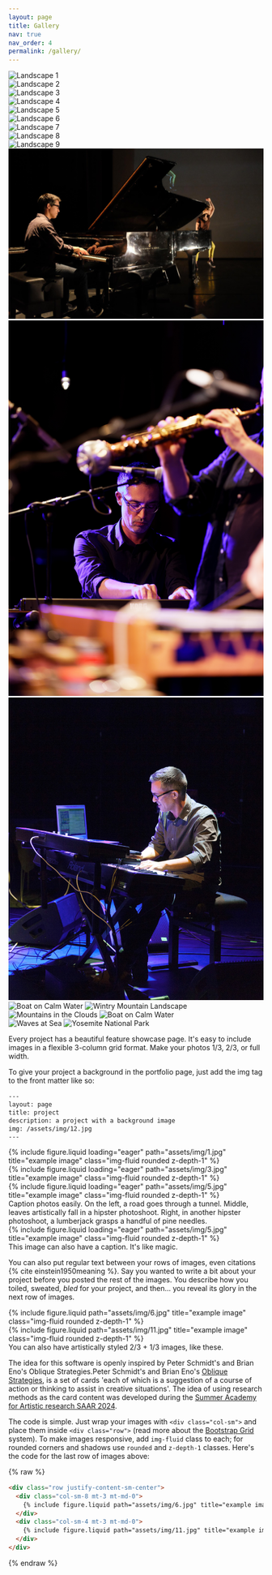 ```yaml
---
layout: page
title: Gallery
nav: true
nav_order: 4
permalink: /gallery/
---
```

<!-- Gallery -->
<div class="container">
  <div class="row">
    <!-- Landscape Images -->
    <div class="col-lg-4 col-md-6 mb-4">
      <img src="assets/img/libero_gallery/160603_PICTURE_Libero_Toolosoi_Richard_Harris_Original.jpg" class="img-fluid rounded shadow-sm" alt="Landscape 1" />
    </div>
    <div class="col-lg-4 col-md-6 mb-4">
      <img src="assets/img/libero_gallery/171203_PICTURE_Libero_Live_setup_Richard_Harris.jpg" class="img-fluid rounded shadow-sm" alt="Landscape 2" />
    </div>
    <div class="col-lg-4 col-md-6 mb-4">
      <img src="assets/img/libero_gallery/190603_PICTURE_AuTopsiPohl_Photomusix-Cristina Marx_001.JPG" class="img-fluid rounded shadow-sm" alt="Landscape 3" />
    </div>
    <div class="col-lg-4 col-md-6 mb-4">
      <img src="assets/img/libero_gallery/190603_PICTURE_AuTopsiPohl_Photomusix-Cristina Marx_002.JPG" class="img-fluid rounded shadow-sm" alt="Landscape 4" />
    </div>
    <div class="col-lg-4 col-md-6 mb-4">
      <img src="assets/img/libero_gallery/190603_PICTURE_Bauchhund_Photomusix-Cristina Marx_001.JPG" class="img-fluid rounded shadow-sm" alt="Landscape 5" />
    </div>
    <div class="col-lg-4 col-md-6 mb-4">
      <img src="assets/img/libero_gallery/211002_PICTURE_Mureddu_Credit_Foto TJ Krebs_001.jpg" class="img-fluid rounded shadow-sm" alt="Landscape 6" />
    </div>
    <div class="col-lg-4 col-md-6 mb-4">
      <img src="assets/img/libero_gallery/PICTURE_Libero_Harri_Lavaklubi_03.jpg" class="img-fluid rounded shadow-sm" alt="Landscape 7" />
    </div>
    <div class="col-lg-4 col-md-6 mb-4">
      <img src="assets/img/libero_gallery/PICTURE_Libero_Harri_Lavaklubi_05.jpg" class="img-fluid rounded shadow-sm" alt="Landscape 8" />
    </div>
    <div class="col-lg-4 col-md-6 mb-4">
      <img src="assets/img/libero_gallery/231101_PICTURE_Libero_Soundscapes_4_Credit_Uli_Templin.jpg" class="img-fluid rounded shadow-sm" alt="Landscape 9" />
    </div>
    <div class="col-lg-4 col-md-6 mb-4">
      <img src="assets/img/libero_gallery/Antti_Ahonen_AAVE_Liquid.jpg" class="img-fluid rounded shadow-sm" alt="Landscape 10" />
    </div>
    <!-- Portrait Images -->
    <div class="col-lg-4 col-md-6 mb-4">
      <img src="assets/img/libero_gallery/PICTURE_Libero_Harri_Lavaklubi_02.jpg" class="img-fluid rounded shadow-sm" alt="Portrait 1" />
    </div>
    <div class="col-lg-4 col-md-6 mb-4">
      <img src="assets/img/libero_gallery/PICTURE_Mureddu_Cartheuser_Mutefest15_Wilma_Hurskainen_cropped.png" class="img-fluid rounded shadow-sm" alt="Portrait 2" />
    </div>
  </div>
</div>
<!-- Gallery -->








<!-- Gallery https://mdbootstrap.com/docs/standard/extended/gallery/ -->
<div class="row">
  <div class="col-lg-4 col-md-12 mb-4 mb-lg-0">
    <img
      src="https://mdbcdn.b-cdn.net/img/Photos/Horizontal/Nature/4-col/img%20(73).webp"
      class="w-100 shadow-1-strong rounded mb-4"
      alt="Boat on Calm Water"
    />
    <img
      src="https://mdbcdn.b-cdn.net/img/Photos/Vertical/mountain1.webp"
      class="w-100 shadow-1-strong rounded mb-4"
      alt="Wintry Mountain Landscape"
    />
  </div>
  <div class="col-lg-4 mb-4 mb-lg-0">
    <img
      src="https://mdbcdn.b-cdn.net/img/Photos/Vertical/mountain2.webp"
      class="w-100 shadow-1-strong rounded mb-4"
      alt="Mountains in the Clouds"
    />
    <img
      src="https://mdbcdn.b-cdn.net/img/Photos/Horizontal/Nature/4-col/img%20(73).webp"
      class="w-100 shadow-1-strong rounded mb-4"
      alt="Boat on Calm Water"
    />
  </div>
  <div class="col-lg-4 mb-4 mb-lg-0">
    <img
      src="https://mdbcdn.b-cdn.net/img/Photos/Horizontal/Nature/4-col/img%20(18).webp"
      class="w-100 shadow-1-strong rounded mb-4"
      alt="Waves at Sea"
    />
    <img
      src="https://mdbcdn.b-cdn.net/img/Photos/Vertical/mountain3.webp"
      class="w-100 shadow-1-strong rounded mb-4"
      alt="Yosemite National Park"
    />
  </div>
</div>
<!-- Gallery -->



Every project has a beautiful feature showcase page.
It's easy to include images in a flexible 3-column grid format.
Make your photos 1/3, 2/3, or full width.

To give your project a background in the portfolio page, just add the img tag to the front matter like so:

    ---
    layout: page
    title: project
    description: a project with a background image
    img: /assets/img/12.jpg
    ---

<div class="row">
    <div class="col-sm mt-3 mt-md-0">
        {% include figure.liquid loading="eager" path="assets/img/1.jpg" title="example image" class="img-fluid rounded z-depth-1" %}
    </div>
    <div class="col-sm mt-3 mt-md-0">
        {% include figure.liquid loading="eager" path="assets/img/3.jpg" title="example image" class="img-fluid rounded z-depth-1" %}
    </div>
    <div class="col-sm mt-3 mt-md-0">
        {% include figure.liquid loading="eager" path="assets/img/5.jpg" title="example image" class="img-fluid rounded z-depth-1" %}
    </div>
</div>
<div class="caption">
    Caption photos easily. On the left, a road goes through a tunnel. Middle, leaves artistically fall in a hipster photoshoot. Right, in another hipster photoshoot, a lumberjack grasps a handful of pine needles.
</div>
<div class="row">
    <div class="col-sm mt-3 mt-md-0">
        {% include figure.liquid loading="eager" path="assets/img/5.jpg" title="example image" class="img-fluid rounded z-depth-1" %}
    </div>
</div>
<div class="caption">
    This image can also have a caption. It's like magic.
</div>

You can also put regular text between your rows of images, even citations {% cite einstein1950meaning %}.
Say you wanted to write a bit about your project before you posted the rest of the images.
You describe how you toiled, sweated, _bled_ for your project, and then... you reveal its glory in the next row of images.

<div class="row justify-content-sm-center">
    <div class="col-sm-8 mt-3 mt-md-0">
        {% include figure.liquid path="assets/img/6.jpg" title="example image" class="img-fluid rounded z-depth-1" %}
    </div>
    <div class="col-sm-4 mt-3 mt-md-0">
        {% include figure.liquid path="assets/img/11.jpg" title="example image" class="img-fluid rounded z-depth-1" %}
    </div>
</div>
<div class="caption">
    You can also have artistically styled 2/3 + 1/3 images, like these.
</div>



The idea for this software is openly inspired by Peter Schmidt's and Brian Eno's Oblique Strategies.<d-footnote>Peter Schmidt's and Brian Eno's <a href="https://www.enoshop.co.uk/product/oblique-strategies?filter=Oblique%20Strategies">Oblique Strategies</a>, is a set of cards 'each of which is a suggestion of a course of action or thinking to assist in creative situations'. The idea of using research methods as the card content was developed during the [Summer Academy for Artistic research SAAR 2024](https://blogit.uniarts.fi/en/post/saar-in-august-2024-in-finland/).</d-footnote>




The code is simple.
Just wrap your images with `<div class="col-sm">` and place them inside `<div class="row">` (read more about the <a href="https://getbootstrap.com/docs/4.4/layout/grid/">Bootstrap Grid</a> system).
To make images responsive, add `img-fluid` class to each; for rounded corners and shadows use `rounded` and `z-depth-1` classes.
Here's the code for the last row of images above:

{% raw %}

```html
<div class="row justify-content-sm-center">
  <div class="col-sm-8 mt-3 mt-md-0">
    {% include figure.liquid path="assets/img/6.jpg" title="example image" class="img-fluid rounded z-depth-1" %}
  </div>
  <div class="col-sm-4 mt-3 mt-md-0">
    {% include figure.liquid path="assets/img/11.jpg" title="example image" class="img-fluid rounded z-depth-1" %}
  </div>
</div>
```

{% endraw %}
